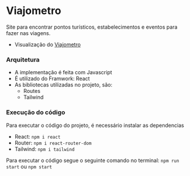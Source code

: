 # Viajometro

Site para encontrar pontos turísticos, estabelecimentos e eventos para fazer nas viagens.

* Visualização do [Viajometro](https://viajometro.vercel.app)

### Arquitetura

* A implementação é feita com Javascript
* É utilizado do Framwork: React
* As bibliotecas utilizadas no projeto, são:
    * Routes
    * Tailwind

### Execução do código

Para executar o código do projeto, é necessário instalar as dependencias
  * React: `npm i react`
  * Router: `npm i react-router-dom`
  * Tailwind: `npm i tailwind`

Para executar o código segue o seguinte comando no terminal:
`npm run start`
ou
`npm start`
